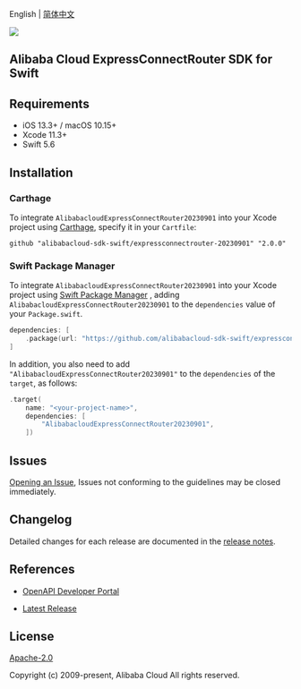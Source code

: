 English | [简体中文](README-CN.md)

![](https://aliyunsdk-pages.alicdn.com/icons/AlibabaCloud.svg)

## Alibaba Cloud ExpressConnectRouter SDK for Swift

## Requirements

- iOS 13.3+ / macOS 10.15+
- Xcode 11.3+
- Swift 5.6

## Installation

### Carthage

To integrate `AlibabacloudExpressConnectRouter20230901` into your Xcode project using [Carthage](https://github.com/Carthage/Carthage), specify it in your `Cartfile`:

```ogdl
github "alibabacloud-sdk-swift/expressconnectrouter-20230901" "2.0.0"
```

### Swift Package Manager

To integrate `AlibabacloudExpressConnectRouter20230901` into your Xcode project using [Swift Package Manager](https://swift.org/package-manager/) , adding `AlibabacloudExpressConnectRouter20230901` to the `dependencies` value of your `Package.swift`.

```swift
dependencies: [
    .package(url: "https://github.com/alibabacloud-sdk-swift/expressconnectrouter-20230901.git", from: "2.0.0")
]
```

In addition, you also need to add `"AlibabacloudExpressConnectRouter20230901"` to the `dependencies` of the `target`, as follows:

```swift
.target(
    name: "<your-project-name>",
    dependencies: [
        "AlibabacloudExpressConnectRouter20230901",
    ])
```

## Issues

[Opening an Issue](https://github.com/alibabacloud-sdk-swift/expressconnectrouter-20230901/issues/new), Issues not conforming to the guidelines may be closed immediately.

## Changelog

Detailed changes for each release are documented in the [release notes](./ChangeLog.txt).

## References

* [OpenAPI Developer Portal](https://next.api.alibabacloud.com/home)
- [Latest Release](https://github.com/alibabacloud-sdk-swift/expressconnectrouter-20230901)

## License

[Apache-2.0](http://www.apache.org/licenses/LICENSE-2.0)

Copyright (c) 2009-present, Alibaba Cloud All rights reserved.
